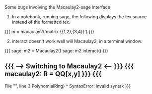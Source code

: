 Some bugs involving the Macaulay2-sage interface

1. In a notebook, running sage, the following displays the tex source instead of the formatted tex.

{{{
    m = macaulay2('matrix {{1,2},{3,4}}')
}}}

2. interact doesn't work well will Macaulay2, in a terminal window:

{{{
sage: m2 = Macaulay2()
sage: m2.interact()
}}}

{{{
  --> Switching to Macaulay2 <-- 
}}}
{{{
macaulay2: R = QQ[x,y]
}}}
{{{
------------------------------------------------------------
   File "<ipython console>", line 3
     PolynomialRing)
                  ^
SyntaxError: invalid syntax
}}}
